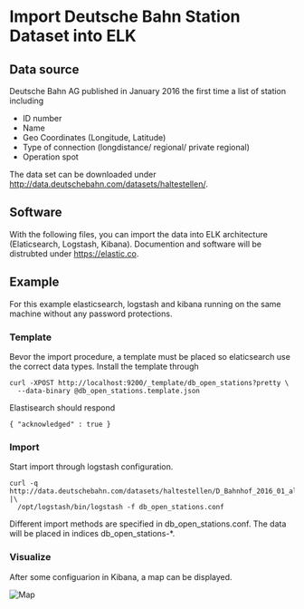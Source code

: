 # Import Deutsche Bahn Station Dataset into ELK

## Data source

Deutsche Bahn AG published in January 2016 the first time a list of station including

* ID number
* Name
* Geo Coordinates (Longitude, Latitude)
* Type of connection (longdistance/ regional/ private regional)
* Operation spot

The data set can be downloaded under http://data.deutschebahn.com/datasets/haltestellen/.

## Software

With the following files, you can import the data into ELK architecture (Elaticsearch, Logstash, Kibana). Documention and software will be distrubted under https://elastic.co.

## Example

For this example elasticsearch, logstash and kibana running on the same machine without any password protections.

### Template

Bevor the import procedure, a template must be placed so elaticsearch use the correct data types. Install the template through

```
curl -XPOST http://localhost:9200/_template/db_open_stations?pretty \
  --data-binary @db_open_stations.template.json
```
Elastisearch should respond

```{ "acknowledged" : true }```

### Import

Start import through logstash configuration. 

```
curl -q http://data.deutschebahn.com/datasets/haltestellen/D_Bahnhof_2016_01_alle.csv |\
  /opt/logstash/bin/logstash -f db_open_stations.conf

```

Different import methods are specified in db_open_stations.conf. The data will be placed in indices db_open_stations-*.

### Visualize

After some configuarion in Kibana, a map can be displayed.

![Map](/example_map.jpg)
